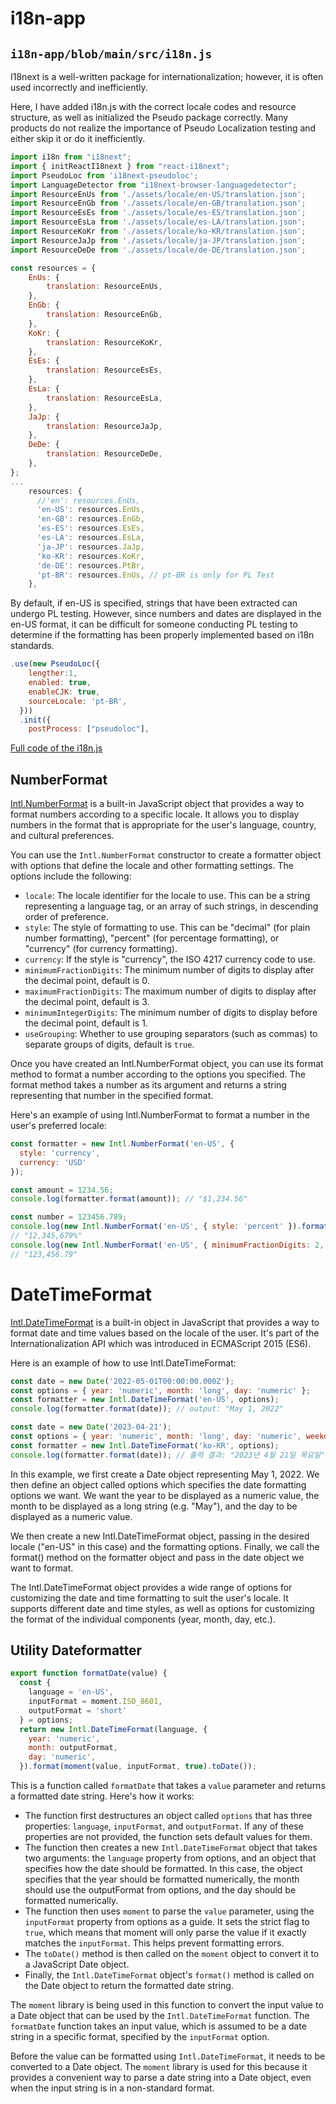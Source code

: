 # i18n-app

## `i18n-app/blob/main/src/i18n.js`
I18next is a well-written package for internationalization; however, it is often used incorrectly and inefficiently.

Here, I have added i18n.js with the correct locale codes and resource structure, as well as initialized the Pseudo package correctly. Many products do not realize the importance of Pseudo Localization testing and either skip it or do it inefficiently.

```javascript
import i18n from "i18next";
import { initReactI18next } from "react-i18next";
import PseudoLoc from 'i18next-pseudoloc';
import LanguageDetector from "i18next-browser-languagedetector";
import ResourceEnUs from './assets/locale/en-US/translation.json';
import ResourceEnGb from './assets/locale/en-GB/translation.json';
import ResourceEsEs from './assets/locale/es-ES/translation.json';
import ResourceEsLa from './assets/locale/es-LA/translation.json';
import ResourceKoKr from './assets/locale/ko-KR/translation.json';
import ResourceJaJp from './assets/locale/ja-JP/translation.json';
import ResourceDeDe from './assets/locale/de-DE/translation.json';

const resources = {
    EnUs: {
        translation: ResourceEnUs,
    },
    EnGb: {
        translation: ResourceEnGb,
    },
    KoKr: {
        translation: ResourceKoKr,
    },
    EsEs: {
        translation: ResourceEsEs,
    },
    EsLa: {
        translation: ResourceEsLa,
    },
    JaJp: {
        translation: ResourceJaJp,
    },
    DeDe: {
        translation: ResourceDeDe,
    },
};
...
    resources: {
      //'en': resources.EnUs,
      'en-US': resources.EnUs,
      'en-GB': resources.EnGb,
      'es-ES': resources.EsEs,
      'es-LA': resources.EsLa,
      'ja-JP': resources.JaJp,
      'ko-KR': resources.KoKr,
      'de-DE': resources.PtBr,
      'pt-BR': resources.EnUs, // pt-BR is only for PL Test
    },
```

By default, if en-US is specified, strings that have been extracted can undergo PL testing. However, since numbers and dates are displayed in the en-US format, it can be difficult for someone conducting PL testing to determine if the formatting has been properly implemented based on i18n standards.
```javascript
.use(new PseudoLoc({
    lengther:1,
    enabled: true,
    enableCJK: true,
    sourceLocale: 'pt-BR',
  }))
  .init({
    postProcess: ["pseudoloc"],
```

[Full code of the i18n.js](https://github.com/xxflux/i18n-app/blob/main/src/i18n.js)

## NumberFormat
[Intl.NumberFormat](https://developer.mozilla.org/en-US/docs/Web/JavaScript/Reference/Global_Objects/Intl/NumberFormat) is a built-in JavaScript object that provides a way to format numbers according to a specific locale. It allows you to display numbers in the format that is appropriate for the user's language, country, and cultural preferences.

You can use the `Intl.NumberFormat` constructor to create a formatter object with options that define the locale and other formatting settings. The options include the following:
* `locale`: The locale identifier for the locale to use. This can be a string representing a language tag, or an array of such strings, in descending order of preference.
* `style`: The style of formatting to use. This can be "decimal" (for plain number formatting), "percent" (for percentage formatting), or "currency" (for currency formatting).
* `currency`: If the style is "currency", the ISO 4217 currency code to use.
* `minimumFractionDigits`: The minimum number of digits to display after the decimal point, default is 0.
* `maximumFractionDigits`: The maximum number of digits to display after the decimal point, default is 3.
* `minimumIntegerDigits`: The minimum number of digits to display before the decimal point, default is 1.
* `useGrouping`: Whether to use grouping separators (such as commas) to separate groups of digits, default is `true`.

Once you have created an Intl.NumberFormat object, you can use its format method to format a number according to the options you specified. The format method takes a number as its argument and returns a string representing that number in the specified format.

Here's an example of using Intl.NumberFormat to format a number in the user's preferred locale:

```javascript
const formatter = new Intl.NumberFormat('en-US', {
  style: 'currency',
  currency: 'USD'
});

const amount = 1234.56;
console.log(formatter.format(amount)); // "$1,234.56"

const number = 123456.789;
console.log(new Intl.NumberFormat('en-US', { style: 'percent' }).format(number));
// "12,345,679%"
console.log(new Intl.NumberFormat('en-US', { minimumFractionDigits: 2, maximumFractionDigits: 2 }).format(number));
// "123,456.79"

```

# DateTimeFormat
[Intl.DateTimeFormat](https://developer.mozilla.org/en-US/docs/Web/JavaScript/Reference/Global_Objects/Intl/DateTimeFormat) is a built-in object in JavaScript that provides a way to format date and time values based on the locale of the user. It's part of the Internationalization API which was introduced in ECMAScript 2015 (ES6).

Here is an example of how to use Intl.DateTimeFormat:
```javascript
const date = new Date('2022-05-01T00:00:00.000Z');
const options = { year: 'numeric', month: 'long', day: 'numeric' };
const formatter = new Intl.DateTimeFormat('en-US', options);
console.log(formatter.format(date)); // output: "May 1, 2022"

const date = new Date('2023-04-21');
const options = { year: 'numeric', month: 'long', day: 'numeric', weekday: 'long' };
const formatter = new Intl.DateTimeFormat('ko-KR', options);
console.log(formatter.format(date)); // 출력 결과: "2023년 4월 21일 목요일"
```

In this example, we first create a Date object representing May 1, 2022. We then define an object called options which specifies the date formatting options we want. We want the year to be displayed as a numeric value, the month to be displayed as a long string (e.g. "May"), and the day to be displayed as a numeric value.

We then create a new Intl.DateTimeFormat object, passing in the desired locale ("en-US" in this case) and the formatting options. Finally, we call the format() method on the formatter object and pass in the date object we want to format.

The Intl.DateTimeFormat object provides a wide range of options for customizing the date and time formatting to suit the user's locale. It supports different date and time styles, as well as options for customizing the format of the individual components (year, month, day, etc.).

## Utility Dateformatter
```javascript
export function formatDate(value) {
  const {
    language = 'en-US',
    inputFormat = moment.ISO_8601,
    outputFormat = 'short'
  } = options;
  return new Intl.DateTimeFormat(language, {
    year: 'numeric',
    month: outputFormat,
    day: 'numeric',
  }).format(moment(value, inputFormat, true).toDate());
```

This is a function called `formatDate` that takes a `value` parameter and returns a formatted date string. Here's how it works:

* The function first destructures an object called `options` that has three properties: `language`, `inputFormat`, and `outputFormat`. If any of these properties are not provided, the function sets default values for them.
* The function then creates a new `Intl.DateTimeFormat` object that takes two arguments: the `language` property from options, and an object that specifies how the date should be formatted. In this case, the object specifies that the year should be formatted numerically, the month should use the outputFormat from options, and the day should be formatted numerically.
* The function then uses `moment` to parse the `value` parameter, using the `inputFormat` property from options as a guide. It sets the strict flag to `true`, which means that moment will only parse the value if it exactly matches the `inputFormat`. This helps prevent formatting errors.
* The `toDate()` method is then called on the `moment` object to convert it to a JavaScript Date object.
* Finally, the `Intl.DateTimeFormat` object's `format()` method is called on the Date object to return the formatted date string.

The `moment` library is being used in this function to convert the input value to a Date object that can be used by the `Intl.DateTimeFormat` function. The `formatDate` function takes an input value, which is assumed to be a date string in a specific format, specified by the `inputFormat` option.

Before the value can be formatted using `Intl.DateTimeFormat`, it needs to be converted to a Date object. The `moment` library is used for this because it provides a convenient way to parse a date string into a Date object, even when the input string is in a non-standard format.
